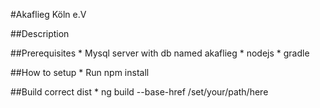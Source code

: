 #Akaflieg Köln e.V

##Description

##Prerequisites
    * Mysql server with db named akaflieg
    * nodejs
    * gradle

##How to setup
    * Run npm install
    
##Build correct dist
    * ng build  --base-href /set/your/path/here